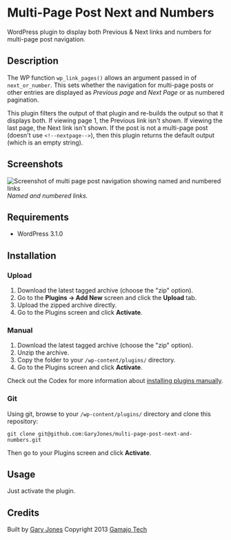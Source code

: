# Multi-Page Post Next and Numbers

WordPress plugin to display both Previous & Next links and numbers for multi-page post navigation.

## Description

The WP function `wp_link_pages()` allows an argument passed in of `next_or_number`. This sets whether the navigation for multi-page posts or other entries are displayed as _Previous page_ and _Next Page_ or as numbered pagination.

This plugin filters the output of that plugin and re-builds the output so that it displays both. If viewing page 1, the Previous link isn't shown. If viewing the last page, the Next link isn't shown. If the post is not a multi-page post (doesn't use `<!--nextpage-->`), then this plugin returns the default output (which is an empty string).

## Screenshots

![Screenshot of multi page post navigation showing named and numbered links](https://raw.github.com/GaryJones/multi-page-post-next-and-numbers/master/assets/screenshot-1.png)
_Named and numbered links._

## Requirements
 * WordPress 3.1.0

## Installation

### Upload

1. Download the latest tagged archive (choose the "zip" option).
2. Go to the __Plugins -> Add New__ screen and click the __Upload__ tab.
3. Upload the zipped archive directly.
4. Go to the Plugins screen and click __Activate__.

### Manual

1. Download the latest tagged archive (choose the "zip" option).
2. Unzip the archive.
3. Copy the folder to your `/wp-content/plugins/` directory.
4. Go to the Plugins screen and click __Activate__.

Check out the Codex for more information about [installing plugins manually](http://codex.wordpress.org/Managing_Plugins#Manual_Plugin_Installation).

### Git

Using git, browse to your `/wp-content/plugins/` directory and clone this repository:

`git clone git@github.com:GaryJones/multi-page-post-next-and-numbers.git`

Then go to your Plugins screen and click __Activate__.

## Usage

Just activate the plugin.

## Credits

Built by [Gary Jones](https://twitter.com/GaryJ)
Copyright 2013 [Gamajo Tech](http://gamajo.com/)
